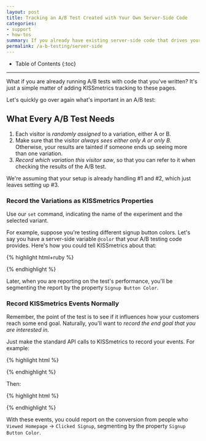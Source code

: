 ```yaml
---
layout: post
title: Tracking an A/B Test Created with Your Own Server-Side Code
categories:
- support
- how-tos
summary: If you already have existing server-side code that drives your A/B tests, here is how to pass your results into KISSmetrics.
permalink: /a-b-testing/server-side
---
```

* Table of Contents
{:toc}
* * *

What if you are already running A/B tests with code that you've written? It's just a simple matter of adding KISSmetrics tracking to these pages.

Let's quickly go over again what's important in an A/B test:

## What Every A/B Test Needs

1. Each visitor is *randomly assigned* to a variation, either A or B.
2. Make sure that the visitor *always sees either only A or only B*. Otherwise, your results are tainted if someone ends up seeing more than one variation.
3. *Record which variation this visitor saw*, so that you can refer to it when checking the results of the A/B test.

We're assuming that your setup is already handling #1 and #2, which just leaves setting up #3.

### Record the Variations as KISSmetrics Properties

Use our `set` command, indicating the name of the experiment and the selected variant.

For example, suppose you're testing different signup button colors. Let's say you have a server-side variable `@color` that your A/B testing code provides. Here's how you could tell KISSmetrics about that:

{% highlight html+ruby %}
<script type="text/javascript">
  _kmq.push(["set", {"Signup Button Color": "<%= @color %>"}]);
</script>
{% endhighlight %}

Later, when you are reporting on the test's performance, you'll be segmenting the report by the property `Signup Button Color`.

### Record KISSmetrics Events Normally

Remember, the point of the test is to see if it influences how your customers reach some end goal. Naturally, you'll want to *record the end goal that you are interested in*.

Just make the standard API calls to KISSmetrics to record your events. For example:

{% highlight html %}
<script>
  // Record the button click with KISSmetrics
  _kmq.push(["record", "Viewed Homepage"])
</script>
{% endhighlight %}

Then:

{% highlight html %}
<script>
  // Record the button click with KISSmetrics
  _kmq.push(["trackClick", "signup_button", "Clicked Signup"])
</script>
{% endhighlight %}

With these events, you could report on the conversion from people who `Viewed Homepage` -> `Clicked Signup`, segmenting by the property `Signup Button Color`.
